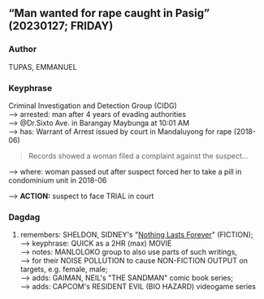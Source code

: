 ## “Man wanted for rape caught in Pasig” (20230127; FRIDAY)

### Author

TUPAS, EMMANUEL

### Keyphrase

Criminal Investigation and Detection Group (CIDG)<br/>
--> arrested: man after 4 years of evading authorities<br/>
--> @Dr.Sixto Ave. in Barangay Maybunga at 10:01 AM<br/>
--> has: Warrant of Arrest issued by court in Mandaluyong for rape (2018-06)

> Records showed a woman filed a complaint against the suspect...

--> where: woman passed out after suspect forced her to take a pill in condominium unit in 2018-06

--> <b>ACTION:</b> suspect to face TRIAL in court


### Dagdag

1) remembers: SHELDON, SIDNEY's "[Nothing Lasts Forever](https://www.goodreads.com/book/show/43325.Nothing_Lasts_Forever)" (FICTION);<br/>
--> keyphrase: QUICK as a 2HR (max) MOVIE<br/>
--> notes: MANLOLOKO group to also use parts of such writings,<br/>
--> for their NOISE POLLUTION to cause NON-FICTION OUTPUT on targets, e.g. female, male;<br/>
--> adds: GAIMAN, NEIL's "THE SANDMAN" comic book series;<br/>
--> adds: CAPCOM's RESIDENT EVIL (BIO HAZARD) videogame series

